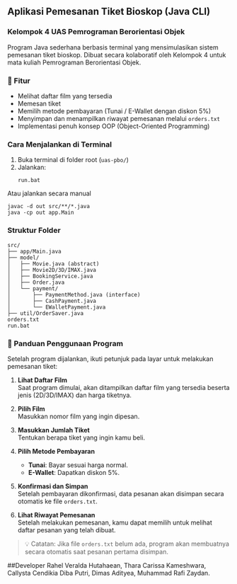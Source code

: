 ## Aplikasi Pemesanan Tiket Bioskop (Java CLI)
### Kelompok 4 UAS Pemrograman Berorientasi Objek

Program Java sederhana berbasis terminal yang mensimulasikan sistem pemesanan tiket bioskop. Dibuat secara kolaboratif oleh Kelompok 4 untuk mata kuliah Pemrograman Berorientasi Objek.

### 📁 Fitur

- Melihat daftar film yang tersedia
- Memesan tiket
- Memilih metode pembayaran (Tunai / E-Wallet dengan diskon 5%)
- Menyimpan dan menampilkan riwayat pemesanan melalui `orders.txt`
- Implementasi penuh konsep OOP (Object-Oriented Programming)

### Cara Menjalankan di Terminal

1. Buka terminal di folder root (`uas-pbo/`)
2. Jalankan:
   ```
   run.bat
   ```

Atau jalankan secara manual
```
javac -d out src/**/*.java
java -cp out app.Main
```

### Struktur Folder
```
src/
├── app/Main.java
├── model/
│   ├── Movie.java (abstract)
│   ├── Movie2D/3D/IMAX.java
│   ├── BookingService.java
│   ├── Order.java
│   └── payment/
│       ├── PaymentMethod.java (interface)
│       ├── CashPayment.java
│       └── EWalletPayment.java
├── util/OrderSaver.java
orders.txt
run.bat
```

### 🧾 Panduan Penggunaan Program
Setelah program dijalankan, ikuti petunjuk pada layar untuk melakukan pemesanan tiket:

1. **Lihat Daftar Film**  
   Saat program dimulai, akan ditampilkan daftar film yang tersedia beserta jenis (2D/3D/IMAX) dan harga tiketnya.

2. **Pilih Film**  
   Masukkan nomor film yang ingin dipesan.

3. **Masukkan Jumlah Tiket**  
   Tentukan berapa tiket yang ingin kamu beli.

4. **Pilih Metode Pembayaran**  
   - **Tunai**: Bayar sesuai harga normal.
   - **E-Wallet**: Dapatkan diskon 5%.

5. **Konfirmasi dan Simpan**  
   Setelah pembayaran dikonfirmasi, data pesanan akan disimpan secara otomatis ke file `orders.txt`.

6. **Lihat Riwayat Pemesanan**  
   Setelah melakukan pemesanan, kamu dapat memilih untuk melihat daftar pesanan yang telah dibuat.

> 💡 Catatan: Jika file `orders.txt` belum ada, program akan membuatnya secara otomatis saat pesanan pertama disimpan.

##Developer
Rahel Veralda Hutahaean, Thara Carissa Kameshwara, Callysta Cendikia Diba Putri, Dimas Adityea, Muhammad Rafi Zaydan.
